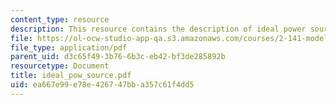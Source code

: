 ```yaml
---
content_type: resource
description: This resource contains the description of ideal power sources.
file: https://ol-ocw-studio-app-qa.s3.amazonaws.com/courses/2-141-modeling-and-simulation-of-dynamic-systems-fall-2006/ea667e99e78e426747bba357c61f4dd5_ideal_pow_source.pdf
file_type: application/pdf
parent_uid: d3c65f49-3b76-6b3c-eb42-bf3de285892b
resourcetype: Document
title: ideal_pow_source.pdf
uid: ea667e99-e78e-4267-47bb-a357c61f4dd5
---
```

